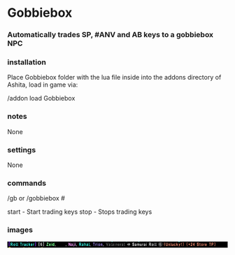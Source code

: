 # Gobbiebox
### Automatically trades SP, #ANV and AB keys to a gobbiebox NPC

### installation
Place Gobbiebox folder with the lua file inside into the addons directory of Ashita, load in game via:

/addon load Gobbiebox

### notes
None

### settings
None

### commands
/gb or /gobbiebox #

start - Start trading keys 
stop - Stops trading keys


### images
![Image of Rolltracker](Rolltracker_Screenshot.png)
